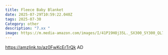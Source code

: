 ```yaml
---
title: Fleece Baby Blanket
date: 2025-07-29T10:59:22.040Z
tags: 2025-07-30
Category: other
description: "7.xx "
image: https://m.media-amazon.com/images/I/41P19H8j35L._SX300_SY300_QL70_FMwebp_.jpg
---
```

https://amzlink.to/az0FwKcErTrQk      AD